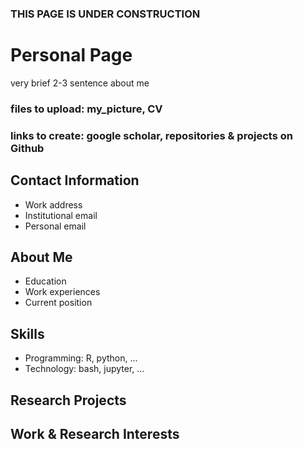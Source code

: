 ### THIS PAGE IS UNDER CONSTRUCTION

# Personal Page

very brief 2-3 sentence about me

### files to upload: my_picture, CV
### links to create: google scholar, repositories & projects on Github

## Contact Information
- Work address
- Institutional email
- Personal email

## About Me
- Education
- Work experiences
- Current position

## Skills
- Programming: R, python, ...
- Technology: bash, jupyter, ...

## Research Projects

## Work & Research Interests

